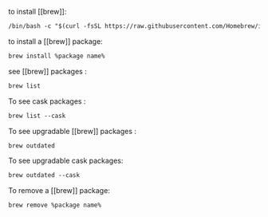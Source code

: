 to install [[brew]]:
```txt
/bin/bash -c "$(curl -fsSL https://raw.githubusercontent.com/Homebrew/install/HEAD/install.sh)"
```

to install a [[brew]] package:
```txt
brew install %package name%
```

see [[brew]] packages :
```txt
brew list
```

To see cask packages :
```txt
brew list --cask
```

To see upgradable [[brew]] packages :
 ```txt
 brew outdated
```

To see upgradable cask packages:
```txt
brew outdated --cask
```

To remove a [[brew]] package:
```txt
brew remove %package name%
```
